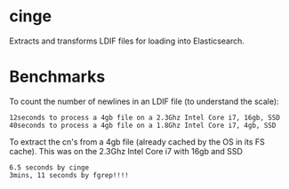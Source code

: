 cinge
=====

Extracts and transforms LDIF files for loading into Elasticsearch.

Benchmarks
==================

To count the number of newlines in an LDIF file (to understand the scale):

    12seconds to process a 4gb file on a 2.3Ghz Intel Core i7, 16gb, SSD
    40seconds to process a 4gb file on a 1.8Ghz Intel Core i7, 4gb, SSD

To extract the cn's from a 4gb file (already cached by the OS in its FS cache). This was on the 2.3Ghz Intel Core i7 with 16gb and SSD

	6.5 seconds by cinge
	3mins, 11 seconds by fgrep!!!!